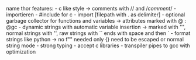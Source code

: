 name thor
features:
    - c like style -> comments with // and /*comment*/
      - importieren 
        - #include for c 
        - import [filepath with . as delimiter]
    - optional garbage collector for functions and variables -> attributes marked with @ : @gc
    - dynamic strings with automatic variable insertion -> marked with "", normal strings with '', raw strings with `` ends with space and then \`
      -  format strings like python -> no f"" needed only {} need to be escaped or normal string mode
    - strong typing
    - accept c libraries
    - transpiler pipes to gcc with optimization

